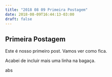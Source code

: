 ```yaml
---
title: "2018 08 09 Primeira Postagem"
date: 2018-08-09T16:44:13-03:00
draft: false
---
```


## Primeira Postagem

Este é nosso primeiro post. Vamos ver como fica.

Acabei de incluir mais uma linha na bagaça.

abs
